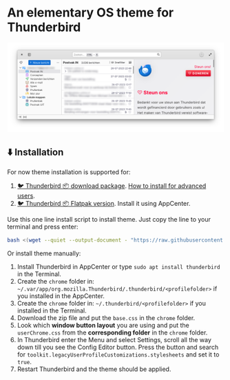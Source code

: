 # An elementary OS theme for Thunderbird

![Screenshot](Thunderbird_eOS_supernova_theme.png)

## ⬇️ Installation

For now theme installation is supported for:

1. [🐦 Thunderbird 📦 download package](https://www.thunderbird.net/en-US/). [How to install for advanced users](https://support.mozilla.org/en-US/kb/installing-thunderbird-linux?redirectslug=installing-thunderbird-ubuntu-linux&redirectlocale=en-US#w_installing-thunderbird-manually-for-advanced-users).
2. [🐦 Thunderbird 📦 Flatpak version](https://flathub.org/apps/details/org.mozilla.Thunderbird). Install it using AppCenter.

Use this one line install script to install theme. Just copy the line to your terminal and press enter:

```bash
bash <(wget --quiet --output-document - "https://raw.githubusercontent.com/Zonnev/elementaryos-thunderbird-theme/main/install.sh")
```

Or install theme manually:

1. Install Thunderbird in AppCenter or type `sudo apt install thunderbird` in the Terminal.
2. Create the `chrome` folder in: `~/.var/app/org.mozilla.Thunderbird/.thunderbird/<profilefolder>` if you installed in the AppCenter.
3. Create the `chrome` folder in: `~/.thunderbird/<profilefolder>` if you installed in the Terminal.
4. Download the zip file and put the `base.css` in the `chrome` folder.
5. Look which **window button layout** you are using and put the `userChrome.css` from the **corresponding folder** in the `chrome` folder.
6. In Thunderbird enter the Menu and select Settings, scroll all the way down till you see the Config Editor button. Press the button and search for `toolkit.legacyUserProfileCustomizations.stylesheets` and set it to `true`.
7. Restart Thunderbird and the theme should be applied.
